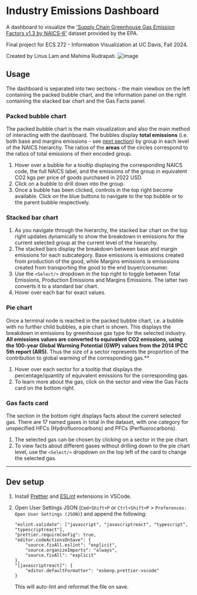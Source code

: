 # Industry Emissions Dashboard

A dashboard to visualize the ['Supply Chain Greenhouse Gas Emission Factors v1.3 by NAICS-6'](https://catalog.data.gov/dataset/supply-chain-greenhouse-gas-emission-factors-v1-3-by-naics-6) dataset provided by the EPA.

Final project for ECS 272 - Information Visualization at UC Davis, Fall 2024.

Created by Linus Lam and Mahima Rudrapati.
![image](https://github.com/user-attachments/assets/25e2574b-9fb1-4b56-bfbf-2346d270f522)

## Usage

The dashboard is separated into two sections - the main viewbox on the left containing the packed bubble chart, and the information panel on the right containing the stacked bar chart and the Gas Facts panel.

### Packed bubble chart

The packed bubble chart is the main visualization and also the main method of interacting with the dashboard. The bubbles display **total emissions** (i.e. both base and margins emissions - see [next section](#stacked-bar-chart)) by group in each level of the NAICS hierarchy. The ratios of the **areas** of the circles correspond to the ratios of total emissions of their encoded group.

1. Hover over a bubble for a tooltip displaying the corresponding NAICS code, the full NAICS label, and the emissions of the group in equivalent CO2 kgs per price of goods purchased in 2022 USD.
2. Click on a bubble to drill down into the group.
3. Once a bubble has been clicked, controls in the top right become available. Click on the blue buttons to navigate to the top bubble or to the parent bubble respectively.

### Stacked bar chart

1. As you navigate through the hierarchy, the stacked bar chart on the top right updates dynamically to show the breakdown in emissions for the current selected group at the current level of the hierarchy.
2. The stacked bars display the breakdown between base and margin emissions for each subcategory. Base emissions is emissions created from production of the good, while Margins emissions is emisssions created from transporting the good to the end buyer/consumer.
3. Use the `<Select/>` dropdown in the top right to toggle between Total Emissions, Production Emissions and Margins Emissions. The latter two converts it to a standard bar chart.
4. Hover over each bar for exact values.

### Pie chart

Once a terminal node is reached in the packed bubble chart, i.e. a bubble with no further child bubbles, a pie chart is shown. This displays the breakdown in emissions by greenhouse gas type for the selected industry. **All emissions values are converted to equivalent CO2 emissions, using the 100-year Global Warming Potential (GWP) values from the 2014 IPCC 5th report (AR5).** Thus the size of a sector represents the proportion of the contribution to global warming of the corresponding gas.**

1. Hover over each sector for a tooltip that displays the percentage/quantity of equivalent emissions for the corresponding gas.
2. To learn more about the gas, click on the sector and view the Gas Facts card on the bottom right.

### Gas facts card

The section in the bottom right displays facts about the current selected gas. There are 17 named gases in total in the dataset, with one category for unspecified HFCs (Hydrofluorocarbons) and PFCs (Perfluorocarbons).

1. The selected gas can be chosen by clicking on a sector in the pie chart.
2. To view facts about different gases without drilling down to the pie chart level, use the `<Select/>` dropdown on the top left of the card to change the selected gas.

---

## Dev setup

1. Install [Prettier](https://marketplace.visualstudio.com/items?itemName=esbenp.prettier-vscode) and [ESLint](https://marketplace.visualstudio.com/items?itemName=dbaeumer.vscode-eslint) extensions in VSCode.
2. Open User Settings JSON (`Cmd+Shift+P` or `Ctrl+Shift+P` > `Preferences: Open User Settings (JSON)`) and append the following:

    ```
    "eslint.validate": ["javascript", "javascriptreact", "typescript", "typescriptreact"],
    "prettier.requireConfig": true,
    "editor.codeActionsOnSave": {
        "source.fixAll.eslint": "explicit",
        "source.organizeImports": "always",
        "source.fixAll": "explicit"
    },
    "[javascriptreact]": {
        "editor.defaultFormatter": "esbenp.prettier-vscode"
    }

    ```

    This will auto-lint and reformat the file on save.
